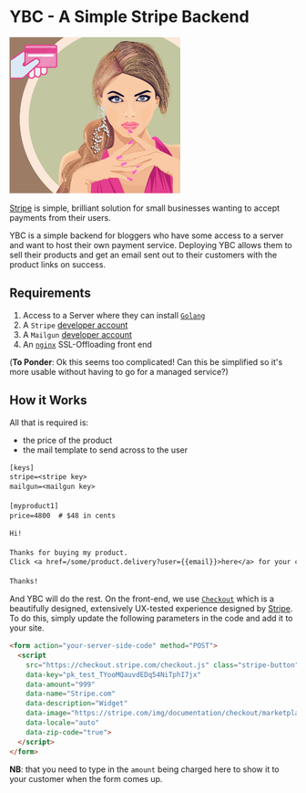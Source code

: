 YBC - A Simple Stripe Backend
=============================

![YBC](ybc.png)

[Stripe](https://stripe.com/) is simple, brilliant solution for small
businesses wanting to accept payments from their users.

YBC is a simple backend for bloggers who have some access to a server
and want to host their own payment service. Deploying YBC allows them to
sell their products and get an email sent out to their customers with
the product links on success.

## Requirements
1. Access to a Server where they can install
   [`Golang`](https://golang.org)
2. A `Stripe` [developer account](https://stripe.com/docs)
3. A `Mailgun` [developer account](https://www.mailgun.com/email-api)
3. An [`nginx`](https://nginx.org) SSL-Offloading front end

(**To Ponder**: Ok this seems too complicated! Can this be simplified so
it's more usable without having to go for a managed service?)


## How it Works
All that is required is:
* the price of the product
* the mail template to send across to the user

```txt
[keys]
stripe=<stripe key>
mailgun=<mailgun key>

[myproduct1]
price=4800  # $48 in cents
```
```txt
Hi!

Thanks for buying my product.
Click <a href=/some/product.delivery?user={{email}}>here</a> for your copy.

Thanks!
```

And YBC will do the rest. On the front-end, we use
[`Checkout`](https://stripe.com/docs/checkout) which is a beautifully
designed, extensively UX-tested experience designed by
[Stripe](https://stripe.com). To do this, simply update the following
parameters in the code and add it to your site.

```html
<form action="your-server-side-code" method="POST">
  <script
    src="https://checkout.stripe.com/checkout.js" class="stripe-button"
    data-key="pk_test_TYooMQauvdEDq54NiTphI7jx"
    data-amount="999"
    data-name="Stripe.com"
    data-description="Widget"
    data-image="https://stripe.com/img/documentation/checkout/marketplace.png"
    data-locale="auto"
    data-zip-code="true">
  </script>
</form>
```

**NB**: that you need to type in the `amount` being charged here to show it
to your customer when the form comes up.
